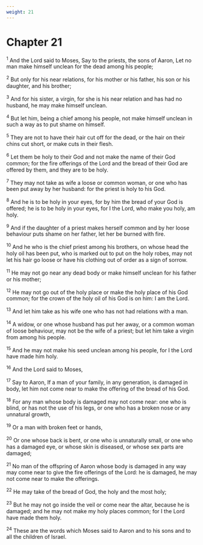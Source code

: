 ```yaml
---
weight: 21
---
```


# Chapter 21

<sup>1</sup> And the Lord said to Moses, Say to the priests, the sons of Aaron, Let no man make himself unclean for the dead among his people; 

<sup>2</sup> But only for his near relations, for his mother or his father, his son or his daughter, and his brother; 

<sup>3</sup> And for his sister, a virgin, for she is his near relation and has had no husband, he may make himself unclean. 

<sup>4</sup> But let him, being a chief among his people, not make himself unclean in such a way as to put shame on himself. 

<sup>5</sup> They are not to have their hair cut off for the dead, or the hair on their chins cut short, or make cuts in their flesh. 

<sup>6</sup> Let them be holy to their God and not make the name of their God common; for the fire offerings of the Lord and the bread of their God are offered by them, and they are to be holy. 

<sup>7</sup> They may not take as wife a loose or common woman, or one who has been put away by her husband: for the priest is holy to his God. 

<sup>8</sup> And he is to be holy in your eyes, for by him the bread of your God is offered; he is to be holy in your eyes, for I the Lord, who make you holy, am holy. 

<sup>9</sup> And if the daughter of a priest makes herself common and by her loose behaviour puts shame on her father, let her be burned with fire. 

<sup>10</sup> And he who is the chief priest among his brothers, on whose head the holy oil has been put, who is marked out to put on the holy robes, may not let his hair go loose or have his clothing out of order as a sign of sorrow. 

<sup>11</sup> He may not go near any dead body or make himself unclean for his father or his mother; 

<sup>12</sup> He may not go out of the holy place or make the holy place of his God common; for the crown of the holy oil of his God is on him: I am the Lord. 

<sup>13</sup> And let him take as his wife one who has not had relations with a man. 

<sup>14</sup> A widow, or one whose husband has put her away, or a common woman of loose behaviour, may not be the wife of a priest; but let him take a virgin from among his people. 

<sup>15</sup> And he may not make his seed unclean among his people, for I the Lord have made him holy. 

<sup>16</sup> And the Lord said to Moses, 

<sup>17</sup> Say to Aaron, If a man of your family, in any generation, is damaged in body, let him not come near to make the offering of the bread of his God. 

<sup>18</sup> For any man whose body is damaged may not come near: one who is blind, or has not the use of his legs, or one who has a broken nose or any unnatural growth, 

<sup>19</sup> Or a man with broken feet or hands, 

<sup>20</sup> Or one whose back is bent, or one who is unnaturally small, or one who has a damaged eye, or whose skin is diseased, or whose sex parts are damaged; 

<sup>21</sup> No man of the offspring of Aaron whose body is damaged in any way may come near to give the fire offerings of the Lord: he is damaged, he may not come near to make the offerings. 

<sup>22</sup> He may take of the bread of God, the holy and the most holy; 

<sup>23</sup> But he may not go inside the veil or come near the altar, because he is damaged; and he may not make my holy places common; for I the Lord have made them holy. 

<sup>24</sup> These are the words which Moses said to Aaron and to his sons and to all the children of Israel. 


